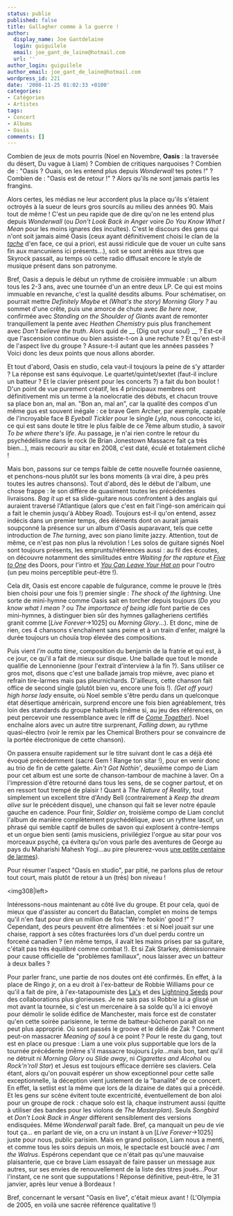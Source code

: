 ```yaml
---
status: publie
published: false
title: Gallagher comme à la guerre !
author:
  display_name: Joe Gantdelaine
  login: guiguilele
  email: joe_gant_de_laine@hotmail.com
  url: ''
author_login: guiguilele
author_email: joe_gant_de_laine@hotmail.com
wordpress_id: 221
date: '2008-11-25 01:02:33 +0100'
categories:
- Catégories
- Artistes
tags:
- Concert
- Albums
- Oasis
comments: []
---
```

Combien de jeux de mots pourris (Noel en Novembre, __Oasis__ : la traversée du désert, Du vague à Liam) ? Combien de critiques narquoises ? Combien de : "Oasis ? Ouais, on les entend plus depuis *Wonderwall* tes potes !" ? Combien de : "Oasis est de retour !" ? Alors qu'ils ne sont jamais partis les frangins.

Alors certes, les médias ne leur accordent plus la place qu'ils s'étaient octroyés à la sueur de leurs gros sourcils au milieu des années 90. Mais tout de même ! C'est un peu rapide que de dire qu'on ne les entend plus depuis *Wonderwall* (ou *Don't Look Back in Anger* voire *Do You Know What I Mean* pour les moins ignares des incultes). C'est le discours des gens qui n'ont soit jamais aimé Oasis (ceux ayant définitivement choisi le clan de la *<a href="http://www.mediadico.com/dictionnaire/anglais-francais/blur/1">tache</a>* d'en face, ce qui a priori, est aussi ridicule que de vouer un culte sans fin aux mancuniens ici présents...), soit se sont arrêtés aux titres que Skyrock passait, au temps où cette radio diffusait encore le style de musique présent dans son patronyme.

Bref, Oasis a depuis le début un rythme de croisière immuable : un album tous les 2-3 ans, avec une tournée d'un an entre deux LP. Ce qui est moins immuable en revanche, c'est la qualité desdits albums. Pour schématiser, on pourrait mettre *Definitely Maybe* et *(What's the story) Morning Glory ?* au sommet d'une crête, puis une amorce de chute avec *Be here now*, confirmée avec *Standing on the Shoulder of Giants* avant de remonter tranquillement la pente avec *Heathen Chemistry* puis plus franchement avec *Don't believe the truth*. Alors quid de __ {Dig out your soul} __ ? Est-ce que l'ascension continue ou bien assiste-t-on à une rechute ? Et qu'en est-il de l'aspect live du groupe ? Assure-t-il autant que les années passées ? Voici donc les deux points que nous allons aborder.

Et tout d'abord, Oasis en studio, cela vaut-il toujours la peine de s'y attarder ? La réponse est sans équivoque. Le quartet/quintet/sextet (faut-il inclure un batteur ? Et le clavier présent pour les concerts ?) a fait du bon boulot ! D'un point de vue purement créatif, les 4 principaux membres ont définitivement mis un terme à la noelocratie des débuts, et chacun trouve sa place bon an, mal an. "Bon an, mal an", car la qualité des compos d'un même gus est souvent inégale : ce brave Gem Archer, par exemple, capable de l'incroyable face B *Eyeball Tickler* pour le single *Lyla*, nous concocte ici, ce qui est sans doute le titre le plus faible de ce 7ème album studio, à savoir *To be where there's life*. Au passage, je n'ai rien contre le retour du psychédélisme dans le rock (le Brian Jonestown Massacre fait ça très bien...), mais recourir au sitar en 2008, c'est daté, éculé et totalement cliché !

Mais bon, passons sur ce temps faible de cette nouvelle fournée oasienne, et penchons-nous plutôt sur les bons moments (à vrai dire, à peu près toutes les autres chansons). Tout d'abord, dès le début de l'album, une chose frappe : le son diffère de quasiment toutes les précédentes livraisons. *Bag it up* et sa slide-guitare nous confrontent à des anglais qui auraient traversé l'Atlantique (alors que c'est en fait l'ingé-son américain qui a fait le chemin jusqu'à Abbey Road). Toujours est-il qu'on entend, assez indécis dans un premier temps, des éléments dont on aurait jamais soupçonné la présence sur un album d'Oasis auparavant, tels que cette introduction de *The turning*, avec son piano limite jazzy. Attention, tout de même, ce n'est pas non plus la révolution ! Les solos de guitare signés Noel sont toujours présents, les emprunts/références aussi : au fil des écoutes, on découvre notamment des similitudes entre *Waiting for the rapture* et *<a href="http://jiwa.fr/track/The-Doors-1900/The-Best-of-the-Doors-disc-1-12381/Five-To-One-1364725.html">Five to One</a>* des Doors, pour l'intro et *<a href="http://jiwa.fr/track/Joe-Cocker-2223/Greatest-Hits-19299/You-Can-Leave-Your-Hat-On-28728.html">You Can Leave Your Hat on</a>* pour l'outro (un peu moins perceptible peut-être !).

Cela dit, Oasis est encore capable de fulgurance, comme le prouve le (très bien choisi pour une fois !) premier single : *The shock of the lightning*. Une sorte de mini-hymne comme Oasis sait en torcher depuis toujours (*Do you know what I mean ?* ou *The importance of being idle* font partie de ces mini-hymnes, à distinguer bien sûr des hymnes gallagheriens certifiés granit comme [*Live Forever*->1025] ou *Morning Glory*...). Et donc, mine de rien, ces 4 chansons s'enchaînent sans peine et à un train d'enfer, malgré la durée toujours un chouïa trop élevée des compositions.

Puis vient *I'm outta time*, composition du benjamin de la fratrie et qui est, à ce jour, ce qu'il a fait de mieux sur disque. Une ballade que tout le monde qualifie de Lennonienne (pour l'extrait d'interview à la fin ?). Sans utiliser ce gros mot, disons que c'est une ballade jamais trop mièvre, avec piano et refrain tire-larmes mais pas pleurnichards. D'ailleurs, cette chanson fait office de second single (plutôt bien vu, encore une fois !). *(Get off your) high horse lady* ensuite, où Noel semble s'être perdu dans un quelconque état désertique américain, surprend encore une fois bien agréablement, très loin des standards du groupe habituels (même si, au jeu des références, on peut percevoir une ressemblance avec le riff de *<a href="http://jiwa.fr/track/The-Beatles-28/1-17182/Come-Together-305331.html">Come Together</a>*). Noel enchaîne alors avec un autre titre surprenant, *Falling down*, au rythme quasi-électro (voir le remix par les Chemical Brothers pour se convaincre de la portée électronique de cette chanson).

On passera ensuite rapidement sur le titre suivant dont le cas a déjà été évoqué précédemment (sacré Gem ! Range ton sitar !), pour en venir donc au trio de fin de cette galette. *Ain't Got Nothin'*, deuxième compo de Liam pour cet album est une sorte de chanson-tambour de machine à laver. On a l'impression d'être retourné dans tous les sens, de se cogner partout, et on en ressort tout trempé de plaisir ! Quant à *The Nature of Reality*, tout simplement un excellent titre d'Andy Bell (contrairement à *Keep the dream alive* sur le précédent disque), une chanson qui fait se lever notre épaule gauche en cadence. Pour finir, *Soldier on*, troisième compo de Liam conclut l'album de manière complètement psychédélique, avec un rythme lascif, un phrasé qui semble captif de bulles de savon qui explosent à contre-temps et un orgue bien senti (amis musiciens, privilégiez l'orgue au sitar pour vos morceaux psyché, ça évitera qu'on vous parle des aventures de George au pays du Maharishi Mahesh Yogi...au pire pleurerez-vous <a href="http://jiwa.fr/track/-the-Mysterians-10234/96-Tears-18600/96-Tears-27561.html">une petite centaine de larmes</a>).

Pour résumer l'aspect "Oasis en studio", par pitié, ne parlons plus de retour tout court, mais plutôt de retour à un (très) bon niveau !

<img308|left>

Intéressons-nous maintenant au côté live du groupe. Et pour cela, quoi de mieux que d'assister au concert du Bataclan, complet en moins de temps qu'il n'en faut pour dire un million de fois "We're fookin' good !" ? Cependant, des peurs peuvent être alimentées : et si Noel jouait sur une chaise, rapport à ses côtes fracturées lors d'un duel perdu contre un forcené canadien ? (en même temps, il avait les mains prises par sa guitare, c'était pas très équilibré comme combat !). Et si Zak Starkey, démissionnaire pour cause officielle de "problèmes familiaux", nous laisser avec un batteur à deux balles ?

Pour parler franc, une partie de nos doutes ont été confirmés. En effet, à la place de Ringo jr, on a eu droit à l'ex-batteur de Robbie Williams pour ce qu'il a fait de pire, à l'ex-tatapoumiste des <a href="http://jiwa.fr/track/The-La-s-87153/100-Love-Classics-disc-5-77603/There-she-goes-1332085.html">La's</a> et des <a href="http://jiwa.fr/track/The-Lightning-Seeds-43804/Driving-Desire-98568/You-Showed-Me-346741.html">Lightning Seeds</a> pour des collaborations plus glorieuses. Je ne sais pas si Robbie lui a glissé un mot avant la tournée, si c'est un mercenaire à sa solde qu'il a ici envoyé pour démolir le solide édifice de Manchester, mais force est de constater qu'en cette soirée parisienne, le terme de batteur-bûcheron paraît on ne peut plus approprié. Où sont passés le groove et le délié de Zak ? Comment peut-on massacrer *Meaning of soul* à ce point ? Pour le reste du gang, tout est en place ou presque : Liam a une voix plus supportable que lors de la tournée précédente (même s'il massacre toujours *Lyla*...mais bon, tant qu'il ne détruit ni *Morning Glory* ou *Slide away*, ni *Cigarettes and Alcohol* ou *Rock'n'roll Star*) et Jesus est toujours efficace derrière ses claviers. Cela étant, alors qu'on pouvait espérer un show exceptionnel pour cette salle exceptionnelle, la déception vient justement de la "banalité" de ce concert. En effet, la setlist est la même que lors de la dizaine de dates qui a précédé. Et les gens sur scène évitent toute excentricité, éventuellement de bon aloi pour un groupe de rock : chaque solo est là, chaque instrument aussi (quitte à utiliser des bandes pour les violons de *The Masterplan*). Seuls *Songbird* et *Don't Look Back in Anger* diffèrent sensiblement des versions endisquées. Même *Wonderwall* paraît fade. Bref, ça manquait un peu de vie tout ça... en parlant de vie, on a cru un instant à un [*Live Forever*->1025] juste pour nous, public parisien. Mais en grand polisson, Liam nous a menti, et comme tous les soirs depuis un mois, le spectacle est bouclé avec *I am the Walrus*. Espérons cependant que ce n'était pas qu'une mauvaise plaisanterie, que ce brave Liam essayait de faire passer un message aux autres, sur ses envies de renouvellement de la liste des titres joués...Pour l'instant, ce ne sont que supputations ! Réponse définitive, peut-être, le 31 janvier, après leur venue à Bordeaux !

Bref, concernant le versant "Oasis en live", c'était mieux avant ! (L'Olympia de 2005, en voilà une sacrée référence qualitative !)
